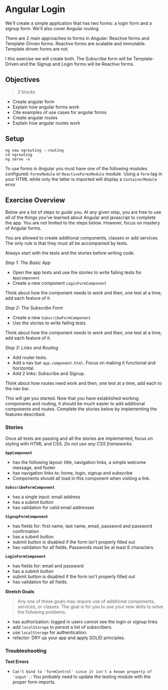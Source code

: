 # Angular Login

We'll create a simple application that has two forms: a login form and a signup form. We'll also cover Angular routing.

There are 2 main approaches to forms in Angular: Reactive forms and Template-Driven forms. Reactive forms are scalable and immutable. Template driven forms are not.

I this exercise we will create both. The Subscribe form will be Template-Driven and the Signup and Login forms will be Reactive forms.

## Objectives
> 2 blocks

* Create angular form
* Explain how angular forms work
* Cite examples of use cases for angular forms
* Create angular routes
* Explain how angular routes work

## Setup

``` 
ng new ngrouting --routing
cd ngrouting
ng serve -o
```

To use forms in Angular you must have one of the following modules configured: `FormsModule` or `ReactiveFormsModule` module. Using a `form` tag in your HTML while only the latter is imported will display a `ContainerModule` error.

## Exercise Overview

Below are a list of steps to *guide* you. At any given step, you are free to use *all* of the things you've learned about Angular and javascript to complete the app. You are not limited to the steps below. However, focus on mastery of Angular forms.

You are allowed to create additional components, classes or add services. The only rule is that they must all be accompanied by tests.

Always start with the tests and the stories before writing code.

*Step 1: The Basic App*
* Open the app tests and use the stories to write failing tests for `AppComponent`
* Create a new component `LoginFormComponent`

Think about how the component needs to work and then, one test at a time, add each feature of it.

*Step 2: The Subscribe Form*
* Create  a new `SubscribeFormComponent`
* Use the stories to write failing tests

Think about how the component needs to work and then, one test at a time, add each feature of it.

*Step 3: Links and Routing*

* Add router tests.
* Add a nav bar `app.component.html`. Focus on making it functional and horizontal.
* Add 2 links: Subscribe and Signup.

Think about how routes need work and then, one test at a time, add each to the nav bar.

This will get you started. Now that you have established working components and routing, it should be much easier to add additional components and routes. Complete the stories below by implementing the features described.

### Stories

Once all tests are passing and all the stories are implemented, focus on styling with HTML and CSS. *Do not use any CSS frameworks.*

**`AppComponent`**
- has the following layout: title, navigation links, a simple welcome message, and footer
- has navigation links to: home, login, signup and subscribe
- Components should all load in this component when visiting a link.

**`SubscribeFormComponent`**
- has a single input: email address
- has a submit button
- has validation for valid email addresses

**`SignupFormComponent`**
- has fields for: first name, last name, email, password and password confirmation
- has a submit button
- submit button is disabled if the form isn't properly filled out
- has validation for all fields. Passwords must be at least 6 characters.

**`LoginFormComponent`**
- has fields for: email and password
- has a submit button
- submit button is disabled if the form isn't properly filled out
- has validation for all fields.

**Stretch Goals**
> Any one of these goals may require use of additional components, services, or classes. The goal is for you to use your new skills to solve the following problems.

- has authorization: logged in users cannot see the login or signup links
- add `localStorage` to persist a list of subscribers.
- use `localStorage` for authentication.
- refactor: DRY up your app and apply SOLID principles.

### Troubleshooting

**Test Errors**
- `Can't bind to 'formControl' since it isn't a known property of 'input'.`: You probably need to update the testing module with the proper form imports.
